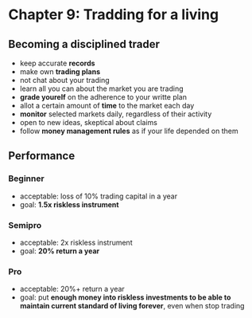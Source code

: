 # Chapter 9: Tradding for a living

## Becoming a **disciplined trader**
- keep accurate **records**
- make own **trading plans**
- not chat about your trading
- learn all you can about the market you are trading
- **grade yourelf** on the adherence to your writte plan
- allot a certain amount of **time** to the market each day
- **monitor** selected markets daily, regardless of their activity
- open to new ideas, skeptical about claims
- follow **money management rules** as if your life depended on them

## Performance 
### Beginner
- acceptable: loss of 10% trading capital in a year
- goal:       **1.5x riskless instrument**

### Semipro
- acceptable: 2x riskless instrument
- goal:       **20% return a year**

### Pro
- acceptable: 20%+ return a year
- goal:       put **enough money into riskless investments to be able to maintain current standard of living forever**, even when stop trading
